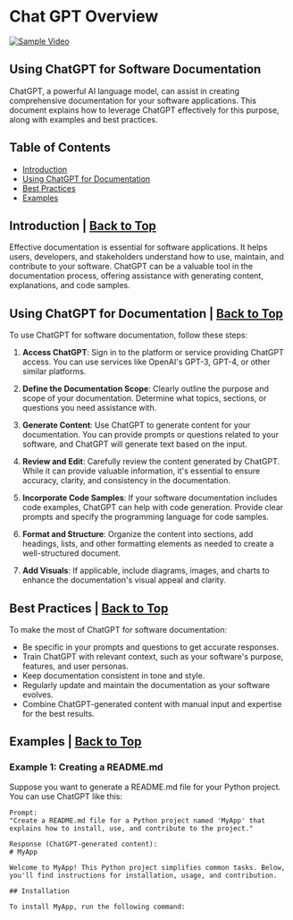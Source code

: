# Chat GPT Overview
<a id="top"></a>

<a href="https://www.youtube.com/watch?v=C_78DM8fG6E" target="_new">
  <img src="https://img.youtube.com/vi/C_78DM8fG6E/0.jpg" alt="Sample Video">
</a>

## Using ChatGPT for Software Documentation

ChatGPT, a powerful AI language model, can assist in creating comprehensive documentation for your software applications. This document explains how to leverage ChatGPT effectively for this purpose, along with examples and best practices.

## Table of Contents

- [Introduction](#introduction)
- [Using ChatGPT for Documentation](#using-chatgpt-for-documentation)
- [Best Practices](#best-practices)
- [Examples](#examples)

## Introduction <a id="introduction"></a> | [Back to Top](#top)

Effective documentation is essential for software applications. It helps users, developers, and stakeholders understand how to use, maintain, and contribute to your software. ChatGPT can be a valuable tool in the documentation process, offering assistance with generating content, explanations, and code samples.

## Using ChatGPT for Documentation <a id="using-chatgpt-for-documentation"></a> | [Back to Top](#top)

To use ChatGPT for software documentation, follow these steps:

1. **Access ChatGPT**: Sign in to the platform or service providing ChatGPT access. You can use services like OpenAI's GPT-3, GPT-4, or other similar platforms.

2. **Define the Documentation Scope**: Clearly outline the purpose and scope of your documentation. Determine what topics, sections, or questions you need assistance with.

3. **Generate Content**: Use ChatGPT to generate content for your documentation. You can provide prompts or questions related to your software, and ChatGPT will generate text based on the input.

4. **Review and Edit**: Carefully review the content generated by ChatGPT. While it can provide valuable information, it's essential to ensure accuracy, clarity, and consistency in the documentation.

5. **Incorporate Code Samples**: If your software documentation includes code examples, ChatGPT can help with code generation. Provide clear prompts and specify the programming language for code samples.

6. **Format and Structure**: Organize the content into sections, add headings, lists, and other formatting elements as needed to create a well-structured document.

7. **Add Visuals**: If applicable, include diagrams, images, and charts to enhance the documentation's visual appeal and clarity.

## Best Practices <a id="best-practices"></a> | [Back to Top](#top)

To make the most of ChatGPT for software documentation:

- Be specific in your prompts and questions to get accurate responses.
- Train ChatGPT with relevant context, such as your software's purpose, features, and user personas.
- Keep documentation consistent in tone and style.
- Regularly update and maintain the documentation as your software evolves.
- Combine ChatGPT-generated content with manual input and expertise for the best results.

## Examples <a id="examples"></a> | [Back to Top](#top)

### Example 1: Creating a README.md

Suppose you want to generate a README.md file for your Python project. You can use ChatGPT like this:

```plaintext
Prompt:
"Create a README.md file for a Python project named 'MyApp' that explains how to install, use, and contribute to the project."

Response (ChatGPT-generated content):
# MyApp

Welcome to MyApp! This Python project simplifies common tasks. Below, you'll find instructions for installation, usage, and contribution.

## Installation

To install MyApp, run the following command:

